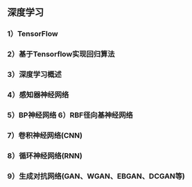 

## 深度学习

### 1）TensorFlow 

### 2）基于Tensorflow实现回归算法

### 3）深度学习概述

### 4）感知器神经网络 

### 5）BP神经网络	6）RBF径向基神经网络

### 7）卷积神经网络\(CNN\) 

### 8）循环神经网络\(RNN\)

### 9）生成对抗网络\(GAN、WGAN、EBGAN、DCGAN等\)



